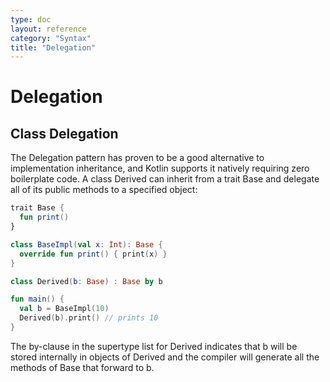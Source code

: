 ```yaml
---
type: doc
layout: reference
category: "Syntax"
title: "Delegation"
---
```


# Delegation

## Class Delegation

The Delegation pattern has proven to be a good alternative to implementation inheritance, and Kotlin supports it natively requiring zero boilerplate code. A class Derived can inherit from a trait Base and delegate all of its public methods to a specified object:

``` kotlin
trait Base {
  fun print()
}

class BaseImpl(val x: Int): Base {
  override fun print() { print(x) }
}

class Derived(b: Base) : Base by b

fun main() {
  val b = BaseImpl(10)
  Derived(b).print() // prints 10
}
```

The by-clause in the supertype list for Derived indicates that b will be stored internally in objects of Derived and the compiler will generate all the methods of Base that forward to b.

